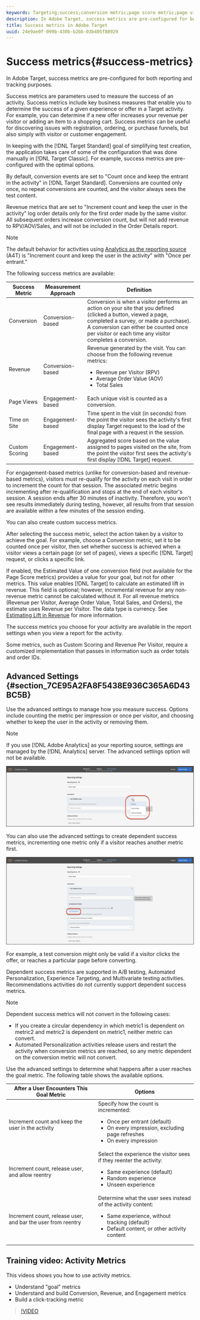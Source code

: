 ```yaml
---
keywords: Targeting;success;conversion metric;page score metric;page views metric;revenue metrics;time on site metric;estimated value;advanced settings;success metrics
description: In Adobe Target, success metrics are pre-configured for both reporting and tracking purposes.
title: Success metrics in Adobe Target
uuid: 24e9ae0f-099b-430b-b2bb-03b405f88929
---
```


# Success metrics{#success-metrics}

In Adobe Target, success metrics are pre-configured for both reporting and tracking purposes.

Success metrics are parameters used to measure the success of an activity. Success metrics include key business measures that enable you to determine the success of a given experience or offer in a Target activity. For example, you can determine if a new offer increases your revenue per visitor or adding an item to a shopping cart. Success metrics can be useful for discovering issues with registration, ordering, or purchase funnels, but also simply with visitor or customer engagement.

In keeping with the [!DNL Target Standard] goal of simplifying test creation, the application takes care of some of the configuration that was done manually in [!DNL Target Classic]. For example, success metrics are pre-configured with the optimal options.

By default, conversion events are set to "Count once and keep the entrant in the activity" in [!DNL Target Standard]. Conversions are counted only once, no repeat conversions are counted, and the visitor always sees the test content.

Revenue metrics that are set to "Increment count and keep the user in the activity" log order details only for the first order made by the same visitor. All subsequent orders increase conversion count, but will not add revenue to RPV/AOV/Sales, and will not be included in the Order Details report.

>[!NOTE]
>
>The default behavior for activities using [Analytics as the reporting source](/help/c-integrating-target-with-mac/a4t/a4t.md) (A4T) is "Increment count and keep the user in the activity" with "Once per entrant."

The following success metrics are available:

| Success Metric | Measurement Approach | Definition |
|--- |--- |--- |
|Conversion|Conversion-based|Conversion is when a visitor performs an action on your site that you defined (clicked a button, viewed a page, completed a survey, or made a purchase). A conversion can either be counted once per visitor or each time any visitor completes a conversion.|
|Revenue|Conversion-based|Revenue generated by the visit. You can choose from the following revenue metrics:<ul><li>Revenue per Visitor (RPV)</li><li>Average Order Value (AOV)</li><li>Total Sales</li></ul>|
|Page Views|Engagement-based|Each unique visit is counted as a conversion.|
|Time on Site|Engagement-based|Time spent in the visit (in seconds) from the point the visitor sees the activity's first display Target request to the load of the final page with a request in the session.|
|Custom Scoring|Engagement-based|Aggregated score based on the value assigned to pages visited on the site, from the point the visitor first sees the activity's first display [!DNL Target] request.|

For engagement-based metrics (unlike for conversion-based and revenue-based metrics), visitors must re-qualify for the activity on each visit in order to increment the count for that session. The associated metric begins incrementing after re-qualification and stops at the end of each visitor's session. A session ends after 30 minutes of inactivity. Therefore, you won't see results immediately during testing, however, all results from that session are available within a few minutes of the session ending.

You can also create custom success metrics.

After selecting the success metric, select the action taken by a visitor to achieve the goal. For example, choose a Conversion metric, set it to be counted once per visitor, then set whether success is achieved when a visitor views a certain page (or set of pages), views a specific [!DNL Target] request, or clicks a specific link.

If enabled, the Estimated Value of one conversion field (not available for the Page Score metrics) provides a value for your goal, but not for other metrics. This value enables [!DNL Target] to calculate an estimated lift in revenue. This field is optional; however, incremental revenue for any non-revenue metric cannot be calculated without it. For all revenue metrics (Revenue per Visitor, Average Order Value, Total Sales, and Orders), the estimate uses Revenue per Visitor. The data type is currency. See [Estimating Lift in Revenue](/help/administrating-target/r-target-account-preferences/estimating-lift-in-revenue.md) for more information.

The success metrics you choose for your activity are available in the report settings when you view a report for the activity.

Some metrics, such as Custom Scoring and Revenue Per Visitor, require a customized implementation that passes in information such as order totals and order IDs.

## Advanced Settings {#section_7CE95A2FA8F5438E936C365A6D43BC5B}

Use the advanced settings to manage how you measure success. Options include counting the metric per impression or once per visitor, and choosing whether to keep the user in the activity or removing them.

>[!NOTE]
>
>If you use [!DNL Adobe Analytics] as your reporting source, settings are managed by the [!DNL Analytics] server. The advanced settings option will not be available.

![Advanced Settings drop-down](/help/c-activities/r-success-metrics/assets/Menu_AdvancedSettings.png)

You can also use the advanced settings to create dependent success metrics, incrementing one metric only if a visitor reaches another metric first.

![Add Dependency](/help/c-activities/r-success-metrics/assets/UI_dep_success_metric.png)

For example, a test conversion might only be valid if a visitor clicks the offer, or reaches a particular page before converting.

Dependent success metrics are supported in A/B testing, Automated Personalization, Experience Targeting, and Multivariate testing activities. Recommendations activities do not currently support dependent success metrics.

>[!NOTE]
>
>Dependent success metrics will not convert in the following cases:

* If you create a circular dependency in which metric1 is dependent on metric2 and metric2 is dependent on metric1, neither metric can convert. 
* Automated Personalization activities release users and restart the activity when conversion metrics are reached, so any metric dependent on the conversion metric will not convert.

Use the advanced settings to determine what happens after a user reaches the goal metric. The following table shows the available options.

| After a User Encounters This Goal Metric | Options |
|--- |--- |
|Increment count and keep the user in the activity|Specify how the count is incremented:<ul><li>Once per entrant (default)</li><li>On every impression, excluding page refreshes</li><li>On every impression</li></ul>|
|Increment count, release user, and allow reentry|Select the experience the visitor sees if they reenter the activity:<ul><li>Same experience (default)</li><li>Random experience</li><li>Unseen experience</li></ul>|
|Increment count, release user, and bar the user from reentry|Determine what the user sees instead of the activity content:<ul><li>Same experience, without tracking (default)</li><li>Default content, or other activity content</li></ul>|

## Training video: Activity Metrics

This videos shows you how to use activity metrics.

* Understand "goal" metrics 
* Understand and build Conversion, Revenue, and Engagement metrics 
* Build a click-tracking metric

>[!VIDEO](https://video.tv.adobe.com/v/17380)